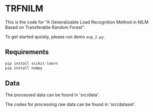 # TRFNILM

This is the code for "A Generalizable Load Recognition Method in NILM Based on Transferable Random Forest".

To get started quickly, please run demo `exp_2.py`.

## Requirements
```bash
pip install scikit-learn
pip install numpy
```

## Data
The processed data can be found in 'src/data'.

The codes for processing raw data can be found in 'src/dataset'.
